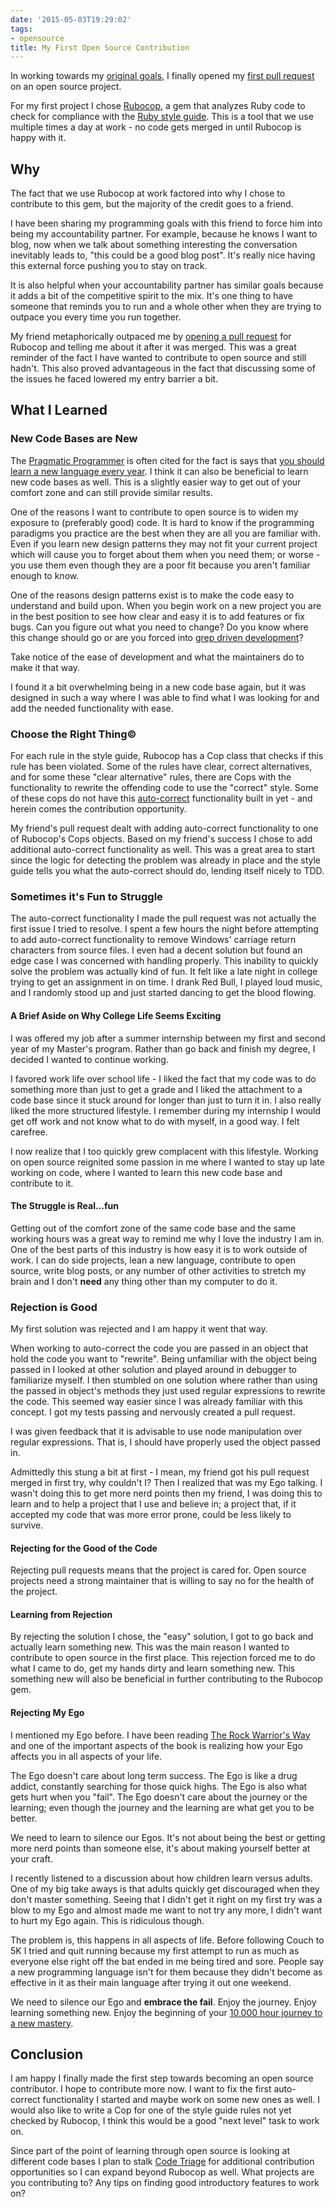 ```yaml
---
date: '2015-05-03T19:29:02'
tags:
- opensource
title: My First Open Source Contribution
---
```


In working towards my [original goals](/2015/02/why-i-made-this-blog/), I finally opened my [first pull request](https://github.com/bbatsov/rubocop/pull/1857) on an open source project.

For my first project I chose [Rubocop](https://github.com/bbatsov/rubocop), a gem that analyzes Ruby code to check for compliance with the [Ruby style guide](https://github.com/bbatsov/ruby-style-guide). This is a tool that we use multiple times a day at work - no code gets merged in until Rubocop is happy with it.

## Why

The fact that we use Rubocop at work factored into why I chose to contribute to this gem, but the majority of the credit goes to a friend.

I have been sharing my programming goals with this friend to force him into being my accountability partner. For example, because he knows I want to blog, now when we talk about something interesting the conversation inevitably leads to, "this could be a good blog post". It's really nice having this external force pushing you to stay on track.

It is also helpful when your accountability partner has similar goals because it adds a bit of the competitive spirit to the mix. It's one thing to have someone that reminds you to run and a whole other when they are trying to outpace you every time you run together.

My friend metaphorically outpaced me by [opening a pull request](https://github.com/bbatsov/rubocop/pull/1818) for Rubocop and telling me about it after it was merged. This was a great reminder of the fact I have wanted to contribute to open source and still hadn't. This also proved advantageous in the fact that discussing some of the issues he faced lowered my entry barrier a bit.

## What I Learned

### New Code Bases are New

The [Pragmatic Programmer](https://pragprog.com/book/tpp/the-pragmatic-programmer) is often cited for the fact is says that [you should learn a new language every year](http://blog.teamtreehouse.com/learn-a-new-programming-language-every-year). I think it can also be beneficial to learn new code bases as well. This is a slightly easier way to get out of your comfort zone and can still provide similar results.

One of the reasons I want to contribute to open source is to widen my exposure to (preferably good) code. It is hard to know if the programming paradigms you practice are the best when they are all you are familiar with. Even if you learn new design patterns they may not fit your current project which will cause you to forget about them when you need them; or worse - you use them even though they are a poor fit because you aren't familiar enough to know.

One of the reasons design patterns exist is to make the code easy to understand and build upon. When you begin work on a new project you are in the best position to see how clear and easy it is to add features or fix bugs. Can you figure out what you need to change? Do you know where this change should go or are you forced into [grep driven development](http://stevenharman.net/bag-of-methods-module-and-grep-driven-development)?

Take notice of the ease of development and what the maintainers do to make it that way.

I found it a bit overwhelming being in a new code base again, but it was designed in such a way where I was able to find what I was looking for and add the needed functionality with ease.

### Choose the Right Thing&copy;

For each rule in the style guide, Rubocop has a Cop class that checks if this rule has been violated. Some of the rules have clear, correct alternatives, and for some these "clear alternative" rules, there are Cops with the functionality to rewrite the offending code to use the "correct" style. Some of these cops do not have this [auto-correct](https://github.com/bbatsov/rubocop/wiki/Automatic-Corrections) functionality built in yet - and herein comes the contribution opportunity.

My friend's pull request dealt with adding auto-correct functionality to one of Rubocop's Cops objects. Based on my friend's success I chose to add additional auto-correct functionality as well. This was a great area to start since the logic for detecting the problem was already in place and the style guide tells you what the auto-correct should do, lending itself nicely to TDD.

### Sometimes it's Fun to Struggle

The auto-correct functionality I made the pull request was not actually the first issue I tried to resolve. I spent a few hours the night before attempting to add auto-correct functionality to remove Windows' carriage return characters from source files. I even had a decent solution but found an edge case I was concerned with handling properly. This inability to quickly solve the problem was actually kind of fun. It felt like a late night in college trying to get an assignment in on time. I drank Red Bull, I played loud music, and I randomly stood up and just started dancing to get the blood flowing.

#### A Brief Aside on Why College Life Seems Exciting

I was offered my job after a summer internship between my first and second year of my Master's program. Rather than go back and finish my degree, I decided I wanted to continue working.

 I favored work life over school life - I liked the fact that my code was to do something more than just to get a grade and I liked the attachment to a code base since it stuck around for longer than just to turn it in. I also really liked the more structured lifestyle. I remember during my internship I would get off work and not know what to do with myself, in a good way. I felt carefree.

I now realize that I too quickly grew complacent with this lifestyle. Working on open source reignited some passion in me where I wanted to stay up late working on code, where I wanted to learn this new code base and contribute to it.

#### The Struggle is Real...fun

Getting out of the comfort zone of the same code base and the same working hours was a great way to remind me why I love the industry I am in. One of the best parts of this industry is how easy it is to work outside of work. I can do side projects, lean a new language, contribute to open source, write blog posts, or any number of other activities to stretch my brain and I don't **need** any thing other than my computer to do it.

### Rejection is Good

My first solution was rejected and I am happy it went that way.

When working to auto-correct the code you are passed in an object that hold the code you want to "rewrite". Being unfamiliar with the object being passed in I looked at other solution and played around in debugger to familiarize myself. I then stumbled on one solution where rather than using the passed in object's methods they just used regular expressions to rewrite the code. This seemed way easier since I was already familiar with this concept. I got my tests passing and nervously created a pull request.

I was given feedback that it is advisable to use node manipulation over regular expressions. That is, I should have properly used the object passed in.

Admittedly this stung a bit at first - I mean, my friend got his pull request merged in first try, why couldn't I? Then I realized that was my Ego talking. I wasn't doing this to get more nerd points then my friend, I was doing this to learn and to help a project that I use and believe in; a project that, if it accepted my code that was more error prone, could be less likely to survive.

#### Rejecting for the Good of the Code

Rejecting pull requests means that the project is cared for. Open source projects need a strong maintainer that is willing to say no for the health of the project.

#### Learning from Rejection

By rejecting the solution I chose, the "easy" solution, I got to go back and actually learn something new. This was the main reason I wanted to contribute to open source in the first place. This rejection forced me to do what I came to do, get my hands dirty and learn something new. This something new will also be beneficial in further contributing to the Rubocop gem.

#### Rejecting My Ego

I mentioned my Ego before. I have been reading [The Rock Warrior's Way](http://www.amazon.com/The-Rock-Warriors-Way-Training/dp/0974011215) and one of the important aspects of the book is realizing how your Ego affects you in all aspects of your life.

The Ego doesn't care about long term success. The Ego is like a drug addict, constantly searching for those quick highs. The Ego is also what gets hurt when you "fail". The Ego doesn't care about the journey or the learning; even though the journey and the learning are what get you to be better.

We need to learn to silence our Egos. It's not about being the best or getting more nerd points than someone else, it's about making yourself better at your craft.

I recently listened to a discussion about how children learn versus adults. One of my big take aways is that adults quickly get discouraged when they don't master something. Seeing that I didn't get it right on my first try was a blow to my Ego and almost made me want to not try any more, I didn't want to hurt my Ego again. This is ridiculous though.

The problem is, this happens in all aspects of life. Before following Couch to 5K I tried and quit running because my first attempt to run as much as everyone else right off the bat ended in me being tired and sore. People say a new programming language isn't for them because they didn't become as effective in it as their main language after trying it out one weekend.

We need to silence our Ego and **embrace the fail**. Enjoy the journey. Enjoy learning something new. Enjoy the beginning of your [10,000 hour journey to a new mastery](http://www.wisdomgroup.com/blog/10000-hours-of-practice/).

## Conclusion

I am happy I finally made the first step towards becoming an open source contributor. I hope to contribute more now. I want to fix the first auto-correct functionality I started and maybe work on some new ones as well. I would also like to write a Cop for one of the style guide rules not yet checked by Rubocop, I think this would be a good "next level" task to work on.

Since part of the point of learning through open source is looking at different code bases I plan to stalk [Code Triage](http://www.codetriage.com/) for additional contribution opportunities so I can expand beyond Rubocop as well. What projects are you contributing to? Any tips on finding good introductory features to work on?
